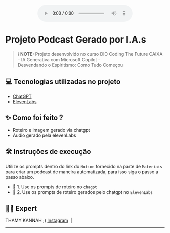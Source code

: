 

<div align="center">
    <audio src="output/podcast_editado.MP3" controls title="Podcast editado"></audio>
</div>

# Projeto Podcast Gerado por I.A.s


 > ℹ️ **NOTE:** Projeto desenvolvido no curso DIO Coding The Future CAIXA - IA Generativa com Microsoft Copilot - <br>
Desvendando o Espiritismo: Como Tudo Começou

## 💻 Tecnologias utilizadas no projeto

- [ChatGPT](https://chat.openai.com/) 
- [ElevenLabs](https://beta.elevenlabs.io/)

## ✨ Como foi feito ?

- Roteiro e imagem gerado via chatgpt
- Audio gerado pela elevenLabs


## 🛠️ Instruções de execução

Utilize os prompts dentro do link do `Notion` fornecido na parte de `Materiais` para criar um podcast de maneira automatizada, para isso siga o passo a passo abaixo.

- 🤖 1. Use os prompts de roteiro no `chagpt`
- 🤖 2. Use os prompts de roteiro gerados pelo chatgpt no  `ElevenLabs`


## 👨‍💻 Expert
<p>
THAMY KANNAH ;)
 <a href="https://www.instagram.com/thamykannah.exe/">
    Instagram</a>
&nbsp;|&nbsp;</p>


---

